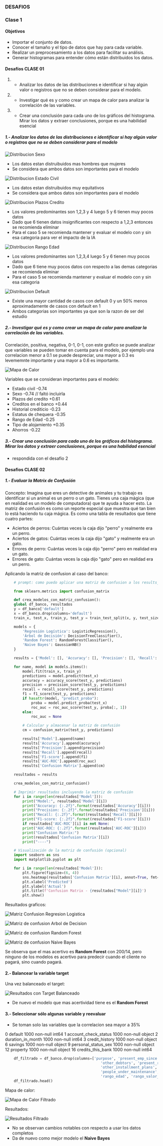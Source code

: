 ### DESAFIOS

### Clase 1

#### Objetivos
- Importar el conjunto de datos.
- Conocer el tamaño y el tipo de datos que hay para cada variable.
- Realizar un preprocesamiento a los datos para facilitar su análisis.
- Generar histogramas para entender cómo están distribuidos los datos.

#### Desafíos CLASE 01
1. - Analizar los datos de las distribuciones e identificar si hay algún valor o registros que no se deben considerar para el modelo.
2. - Investigar qué es y como crear un mapa de calor para analizar la correlación de las variables.
3. - Crear una conclusión para cada uno de los gráficos del histograma. Mirar los datos y extraer conclusiones, porque es una habilidad esencial

##### 1.- Analizar los datos de las distribuciones e identificar si hay algún valor o registros que no se deben considerar para el modelo

![Distribucion Sexo](/clase01/imagenes/distribuicion_sexo.png)

- Los datos estan distruibuidos mas hombres que mujeres
- Se considera que ambos datos son importantes para el modelo

![Distribucion Estado Civil](/clase01/imagenes/distribucion_edo_civil.png)

- Los datos estan distruibuidos muy equitativos
- Se considera que ambos datos son importantes para el modelo

![Distribucion Plazos Credito](/clase01/imagenes/distribucion_plazos_credito.png)

- Los valores predominantes son 1,2,3 y 4 luego 5 y 6 tienen muy pocos datos
- Dado que 6 tienen datos insignificantes con respecto a 1,2,3 entonces se recomienda eliminar
- Para el caso 5 se recomienda mantener y evaluar el modelo con y sin esa categoria para ver el impacto de la IA

![Distribucion Rango Edad](/clase01/imagenes/distribucion_rango_edad.png)

- Los valores predominantes son 1,2,3,4 luego 5 y 6  tienen muy pocos datos
- Dado que 6 tiene muy pocos datos con respecto a las demas categorias se recomienda eliminar
- Para el caso 5 se recomienda mantener y evaluar el modelo con y sin esa categoria

![Distribucion Default](/clase01/imagenes/distribucion_default.png)

- Existe una mayor cantidad de casos con default 0 y un 50% menos aproximadamente de casos con default en 1
- Ambos categorias son importantes ya que son la razon de ser del estudio

##### 2.- Investigar qué es y como crear un mapa de calor para analizar la correlación de las variables.

Correlación, positiva, negativa, 0-1, 0-1, con este grafico se puede analizar que variables se pueden tomar en cuenta para el modelo, por ejemplo una correlacion menor a 0.1 se puede despreciar, una mayor a 0.3 es levememnte importante y una mayor a 0.6 es importante.

![Mapa de Calor](/clase01/imagenes/mapa_calor.png)

Variables que se consideran importantes para el modelo:
- Estado civil          -0.74
- Sexo                  -0.74  // faltó incluirla
- Plazos del credito    +0.61
- Creditos en el banco  +0.44
- Historial crediticio  -0.23
- Estatus de chequera   -0.35
- Rango de Edad         -0.25
- Tipo de alojamiento   +0.35
- Ahorros               -0.22

##### 3.- Crear una conclusión para cada uno de los gráficos del histograma. Mirar los datos y extraer conclusiones, porque es una habilidad esencial

- respondida con el desafio 2


#### Desafios CLASE 02

##### 1.- Evaluar la Matrix de Confusión

Concepto: Imagina que eres un detective de animales y tu trabajo es identificar si un animal es un perro o un gato. Tienes una caja mágica (que en realidad es un modelo de computadora) que te ayuda a hacer esto.
La matriz de confusión es como un reporte especial que muestra qué tan bien lo está haciendo tu caja mágica. Es como una tabla de resultados que tiene cuatro partes:

- Aciertos de perros: Cuántas veces la caja dijo "perro" y realmente era un perro.
- Aciertos de gatos: Cuántas veces la caja dijo "gato" y realmente era un gato.
- Errores de perro: Cuántas veces la caja dijo "perro" pero en realidad era un gato.
- Errores de gato: Cuántas veces la caja dijo "gato" pero en realidad era un perro.

Aplicando la matriz de confusion al caso del banco:

```python
    # prompt: como puedo aplicar una matriz de confusion a los results_df 

    from sklearn.metrics import confusion_matrix

    def crea_modelos_con_matriz_confusion():
    global df_banco, resultados
    y = df_banco['default']
    x = df_banco.drop(columns='default')
    train_x, test_x, train_y, test_y = train_test_split(x, y, test_size=0.30, random_state = 77)

    models = {
        'Regresión Logística': LogisticRegression(),
        'Árbol de Decisión': DecisionTreeClassifier(),
        'Random Forest': RandomForestClassifier(),
        'Naive Bayes': GaussianNB()
    }

    results = {'Model': [], 'Accuracy': [], 'Precision': [], 'Recall': [], 'F1-score': [], 'AUC-ROC': [], 'Confusion Matrix': []}

    for name, model in models.items():
        model.fit(train_x, train_y)
        predictions = model.predict(test_x)
        accuracy = accuracy_score(test_y, predictions)
        precision = precision_score(test_y, predictions)
        recall = recall_score(test_y, predictions)
        f1 = f1_score(test_y, predictions)
        if hasattr(model, "predict_proba"):
            proba = model.predict_proba(test_x)
            roc_auc = roc_auc_score(test_y, proba[:, 1])
        else:
            roc_auc = None
        
        # Calcular y almacenar la matriz de confusión
        cm = confusion_matrix(test_y, predictions)

        results['Model'].append(name)
        results['Accuracy'].append(accuracy)
        results['Precision'].append(precision)
        results['Recall'].append(recall)
        results['F1-score'].append(f1)
        results['AUC-ROC'].append(roc_auc)
        results['Confusion Matrix'].append(cm)

    resultados = results

    crea_modelos_con_matriz_confusion()

    # Imprimir resultados incluyendo la matriz de confusión
    for i in range(len(resultados['Model'])):
        print("Model:", resultados['Model'][i])
        print("Accuracy: {:.2f}".format(resultados['Accuracy'][i]))
        print("Precision: {:.2f}".format(resultados['Precision'][i]))
        print("Recall: {:.2f}".format(resultados['Recall'][i]))
        print("F1-score: {:.2f}".format(resultados['F1-score'][i]))
        if resultados['AUC-ROC'][i] is not None:
        print("AUC-ROC: {:.2f}".format(resultados['AUC-ROC'][i]))
        print("Confusion Matrix:")
        print(resultados['Confusion Matrix'][i])
        print("----")

    # Visualización de la matriz de confusión (opcional)
    import seaborn as sns
    import matplotlib.pyplot as plt

    for i in range(len(resultados['Model'])):
        plt.figure(figsize=(6, 4))
        sns.heatmap(resultados['Confusion Matrix'][i], annot=True, fmt='g', cmap='Blues')
        plt.xlabel('Predicted')
        plt.ylabel('Actual')
        plt.title(f'Confusion Matrix - {resultados["Model"][i]}')
        plt.show()
```
Resultados graficos:

![Matriz Confusion Regresion Logistica ](/clase02/imagenes/mc_regeresion_logistica.png)

![Matriz de confusion Arbol de Decision](/clase02/imagenes/mc_arbol_decision.png)

![Matriz de confusion Random Forest](/clase02/imagenes/mc_random_forest.png)

![Matriz de confusion Naive Bayes](/clase02/imagenes/mc_naives_bayes.png)

Se observa que el mas acertivo es **Random Forest** con 200/14, pero ninguno de los modelos es acertivo para predecir cuando el cliente no pagará, sino cuando pagará.

#### 2.- Balancear la variable target

Una vez balanceado el target:

![Resultados con Target Balanceado](/clase02/imagenes/resultados_target_balanceado.png)

- De nuevo el modelo que mas acertividad tiene es el **Random Forest**

#### 3.- Seleccionar sólo algunas variable y reevaluar

- Se toman solo las variables que la correlacion sea mayor a 35%

 0   default                     1000 non-null   int64 
 1   account_check_status        1000 non-null   object
 2   duration_in_month           1000 non-null   int64 
 3   credit_history              1000 non-null   object
 6   savings                     1000 non-null   object
 9   personal_status_sex         1000 non-null   object
 12  property                    1000 non-null   object
 16  credits_this_bank           1000 non-null   int64 

```python
    df_filtrado = df_banco.drop(columns=['purpose', 'present_emp_since', 'installment_as_income_perc', 
                                            'other_debtors', 'present_res_since', 'property', 
                                            'other_installment_plans', 'housing', 'job', 
                                            'people_under_maintenance', 'telephone', 'foreign_worker', 
                                            'rango_edad', 'rango_valor_credito'])
    df_filtrado.head()
```

Mapa de calor:

![Mapa de Calor Filtrado](/clase02/imagenes/mapa_calor_filtrado.png)

Resultados:

![Resultados Filtrado](/clase02/imagenes/resultados_filtrado.png)

- No se observan cambios notables con respecto a usar los datos completos
- Da de nuevo como mejor modelo el **Naive Bayes**